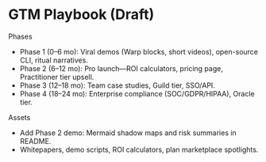 # GTM Playbook (Draft)

Phases
- Phase 1 (0–6 mo): Viral demos (Warp blocks, short videos), open-source CLI, ritual narratives.
- Phase 2 (6–12 mo): Pro launch—ROI calculators, pricing page, Practitioner tier upsell.
- Phase 3 (12–18 mo): Team case studies, Guild tier, SSO/API.
- Phase 4 (18–24 mo): Enterprise compliance (SOC/GDPR/HIPAA), Oracle tier.

Assets
- Add Phase 2 demo: Mermaid shadow maps and risk summaries in README.
- Whitepapers, demo scripts, ROI calculators, plan marketplace spotlights.
